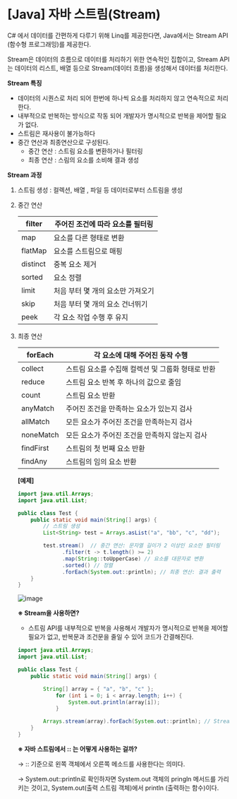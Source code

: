# [Java] 자바 스트림(Stream)

C# 에서 데이터를 간편하게 다루기 위해 Linq를 제공한다면, Java에서는 Stream API (함수형 프로그래밍)를 제공한다.

Stream은 데이터의 흐름으로 데이터를 처리하기 위한 연속적인 집합이고, Stream API는 데이터의 리스트, 배열 등으로 Stream(데이터 흐름)을 생성해서 데이터를 처리한다.

**Stream 특징**

- 데이터의 시퀀스로 처리 되어 한번에 하나씩 요소를 처리하지 않고 연속적으로 처리한다.
- 내부적으로 반복하는 방식으로 작동 되어 개발자가 명시적으로 반복을 제어할 필요가 없다.
- 스트림은 재사용이 불가능하다
- 중간 연산과 최종연산으로 구성된다.
    - 중간 연산 : 스트림 요소를 변환하거나 필터링
    - 최종 연산 : 스림의 요소를 소비해 결과 생성

**Stream 과정**

1. 스트림 생성 : 컬렉션, 배열 , 파일 등 데이터로부터 스트림을 생성
2. 중간 연산 
    
    
    | filter | 주어진 조건에 따라 요소를 필터링 |
    | --- | --- |
    | map | 요소를 다른 형태로 변환 |
    | flatMap | 요소를 스트림으로 매핑 |
    | distinct | 중복 요소 제거 |
    | sorted | 요소 정렬 |
    | limit | 처음 부터 몇 개의 요소만 가져오기 |
    | skip | 처음 부터 몇 개의 요소 건너뛰기 |
    | peek | 각 요소 작업  수행 후 유지 |
3. 최종 연산
    
    
    | forEach | 각 요소에 대해 주어진 동작 수행 |
    | --- | --- |
    | collect | 스트림 요소를 수집해 컬렉션 및 그룹화 형태로 반환 |
    | reduce | 스트림 요소 반복 후 하나의 값으로 줄임 |
    | count | 스트림 요소 반환 |
    | anyMatch | 주어진 조건을 만족하는 요소가 있는지 검사 |
    | allMatch | 모든 요소가 주어진 조건을 만족하는지 검사 |
    | noneMatch | 모든 요소가 주어진 조건을 만족하지 않는지 검사 |
    | findFirst | 스트림의 첫 번째 요소 반환 |
    | findAny | 스트림의 임의 요소 반환 |
    
    **[예제]**
    
    ```java
    import java.util.Arrays;
    import java.util.List;
    
    public class Test {
        public static void main(String[] args) {
            // 스트림 생성
            List<String> test = Arrays.asList("a", "bb", "c", "dd");
    
            test.stream()  // 중간 연산: 문자열 길이가 2 이상인 요소만 필터링
                  .filter(t -> t.length() >= 2)
                  .map(String::toUpperCase) // 요소를 대문자로 변환
                  .sorted() // 정렬
                  .forEach(System.out::println); // 최종 연산: 결과 출력
        }
    }
    
    ```
    
   ![image](https://github.com/Yeni924/TIL/assets/80144039/e88b0ca9-0fb7-4b37-8976-a1b332bd9769)

    **※ Stream을 사용하면?**
    
    - 스트림 API를 내부적으로 반복을 사용해서 개발자가 명시적으로 반복을 제어할 필요가 없고, 반복문과 조건문을 줄일 수 있어 코드가 간결해진다.
    
    ```java
    import java.util.Arrays;
    import java.util.List;
    
    public class Test {
        public static void main(String[] args) {
    
            String[] array = { "a", "b", "c" };
                for (int i = 0; i < array.length; i++) {
                    System.out.println(array[i]);
                }
    
            Arrays.stream(array).forEach(System.out::println); // Stream API 함수 사용
        }
    }
    
    ```
    
    **※ 자바 스트림에서 :: 는 어떻게 사용하는 걸까?**
    
    → :: 기준으로 왼쪽 객체에서 오른쪽 메소드를 사용한다는 의미다.
    
    → System.out::println로 확인하자면 System.out 객체의 pringln 메서드를 가리키는 것이고, System.out(출력 스트림 객체)에서 println (출력하는 함수)이다.

